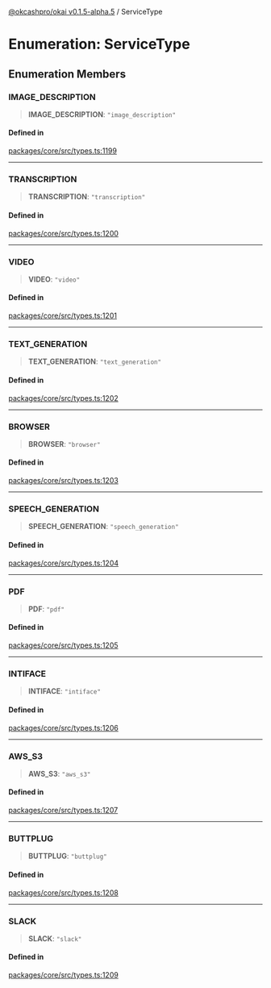 [@okcashpro/okai v0.1.5-alpha.5](../index.md) / ServiceType

# Enumeration: ServiceType

## Enumeration Members

### IMAGE\_DESCRIPTION

> **IMAGE\_DESCRIPTION**: `"image_description"`

#### Defined in

[packages/core/src/types.ts:1199](https://github.com/okcashpro/okai/blob/main/packages/core/src/types.ts#L1199)

***

### TRANSCRIPTION

> **TRANSCRIPTION**: `"transcription"`

#### Defined in

[packages/core/src/types.ts:1200](https://github.com/okcashpro/okai/blob/main/packages/core/src/types.ts#L1200)

***

### VIDEO

> **VIDEO**: `"video"`

#### Defined in

[packages/core/src/types.ts:1201](https://github.com/okcashpro/okai/blob/main/packages/core/src/types.ts#L1201)

***

### TEXT\_GENERATION

> **TEXT\_GENERATION**: `"text_generation"`

#### Defined in

[packages/core/src/types.ts:1202](https://github.com/okcashpro/okai/blob/main/packages/core/src/types.ts#L1202)

***

### BROWSER

> **BROWSER**: `"browser"`

#### Defined in

[packages/core/src/types.ts:1203](https://github.com/okcashpro/okai/blob/main/packages/core/src/types.ts#L1203)

***

### SPEECH\_GENERATION

> **SPEECH\_GENERATION**: `"speech_generation"`

#### Defined in

[packages/core/src/types.ts:1204](https://github.com/okcashpro/okai/blob/main/packages/core/src/types.ts#L1204)

***

### PDF

> **PDF**: `"pdf"`

#### Defined in

[packages/core/src/types.ts:1205](https://github.com/okcashpro/okai/blob/main/packages/core/src/types.ts#L1205)

***

### INTIFACE

> **INTIFACE**: `"intiface"`

#### Defined in

[packages/core/src/types.ts:1206](https://github.com/okcashpro/okai/blob/main/packages/core/src/types.ts#L1206)

***

### AWS\_S3

> **AWS\_S3**: `"aws_s3"`

#### Defined in

[packages/core/src/types.ts:1207](https://github.com/okcashpro/okai/blob/main/packages/core/src/types.ts#L1207)

***

### BUTTPLUG

> **BUTTPLUG**: `"buttplug"`

#### Defined in

[packages/core/src/types.ts:1208](https://github.com/okcashpro/okai/blob/main/packages/core/src/types.ts#L1208)

***

### SLACK

> **SLACK**: `"slack"`

#### Defined in

[packages/core/src/types.ts:1209](https://github.com/okcashpro/okai/blob/main/packages/core/src/types.ts#L1209)
